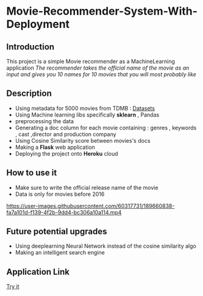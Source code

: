# Movie-Recommender-System-With-Deployment
## Introduction 
This project is a simple Movie recommender as a MachineLearning application 
*The recommender takes the official name of the movie as an input and gives you 10 names for 10 movies that you will most probably like*

## Description
* Using metadata for 5000 movies from TDMB  : [Datasets](https://www.kaggle.com/datasets/tmdb/tmdb-movie-metadata)
* Using Machine learning libs specifically **sklearn** , Pandas 
* preprocessing the data 
* Generating a doc column for each movie containing : genres , keywords , cast ,director and production company
* Using Cosine Similarity score between movies's docs 
* Making a **Flask** web application 
* Deploying the project onto **Heroku** cloud

## How to use it 
* Make sure to write the official release name of the movie 
* Data is only for movies before 2016 


https://user-images.githubusercontent.com/60317731/189660838-fa7a101d-f139-4f2b-9dd4-bc306a10a114.mp4


## Future potential upgrades 
* Using deeplearning Neural Network instead of the cosine similarity algo 
* Making an intelligent search engine 

## Application Link 
[Try it](https://recommendtomeh.herokuapp.com/)
